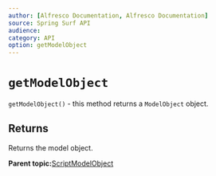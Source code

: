 ```yaml
---
author: [Alfresco Documentation, Alfresco Documentation]
source: Spring Surf API
audience: 
category: API
option: getModelObject
---
```


# `getModelObject`

`getModelObject()` - this method returns a `ModelObject` object.

## Returns

Returns the model object.

**Parent topic:**[ScriptModelObject](../references/APISurf-ScriptModelObject-modelobjects.md)

